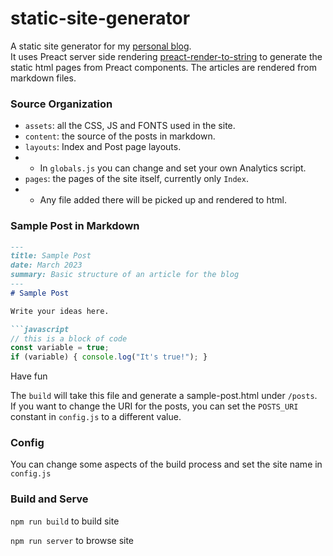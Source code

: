 # static-site-generator
A static site generator for my [personal blog](https://readyforreview.ar).  
It uses Preact server side rendering 
[preact-render-to-string](https://github.com/preactjs/preact-render-to-string)
to generate the static html pages from Preact components.  The articles are rendered from markdown files.

### Source Organization
- `assets`: all the CSS, JS and FONTS used in the site. 
- `content`: the source of the posts in markdown.  
- `layouts`: Index and Post page layouts.  
- - In `globals.js` you can change and set your own Analytics script. 
- `pages`: the pages of the site itself, currently only `Index`.  
- - Any file added there will be picked up and rendered to html.  

### Sample Post in Markdown
```markdown
---
title: Sample Post
date: March 2023
summary: Basic structure of an article for the blog
---
# Sample Post

Write your ideas here.

```javascript
// this is a block of code
const variable = true;
if (variable) { console.log("It's true!"); }
```

Have fun

The `build` will take this file and generate a sample-post.html under `/posts`.  
If you want to change the URI for the posts, you can set the `POSTS_URI` constant in `config.js` to a different value.

### Config
You can change some aspects of the build process and set the site name in `config.js`

### Build and Serve

`npm run build` to build site

`npm run server` to browse site
